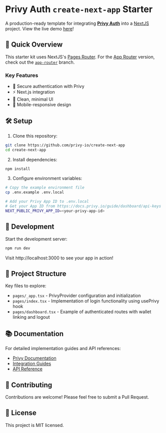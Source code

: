 # Privy Auth `create-next-app` Starter

A production-ready template for integrating [**Privy Auth**](https://www.privy.io/) into a [NextJS](https://nextjs.org/) project. View the live demo [here](https://create-next-app.privy.io/)!

## 🚀 Quick Overview

This starter kit uses NextJS's [Pages Router](https://nextjs.org/docs/pages/building-your-application/routing). For the [App Router](https://nextjs.org/docs/app) version, check out the [`app-router`](https://github.com/privy-io/create-next-app/tree/app-router) branch.

### Key Features
- 🔐 Secure authentication with Privy
- ⚡ Next.js integration
- 🎨 Clean, minimal UI
- 📱 Mobile-responsive design

## 🛠️ Setup

1. Clone this repository:
```sh
git clone https://github.com/privy-io/create-next-app
cd create-next-app
```

2. Install dependencies:
```sh
npm install
```

3. Configure environment variables:
```sh
# Copy the example environment file
cp .env.example .env.local

# Add your Privy App ID to .env.local
# Get your App ID from https://docs.privy.io/guide/dashboard/api-keys
NEXT_PUBLIC_PRIVY_APP_ID=<your-privy-app-id>
```

## 🚀 Development

Start the development server:
```sh
npm run dev
```
Visit http://localhost:3000 to see your app in action!

## 📁 Project Structure

Key files to explore:
- `pages/_app.tsx` - PrivyProvider configuration and initialization
- `pages/index.tsx` - Implementation of login functionality using usePrivy hook
- `pages/dashboard.tsx` - Example of authenticated routes with wallet linking and logout

## 📚 Documentation

For detailed implementation guides and API references:
- [Privy Documentation](https://docs.privy.io/)
- [Integration Guides](https://docs.privy.io/guide/)
- [API Reference](https://docs.privy.io/reference/)

## 🤝 Contributing

Contributions are welcome! Please feel free to submit a Pull Request.

## 📝 License

This project is MIT licensed.
